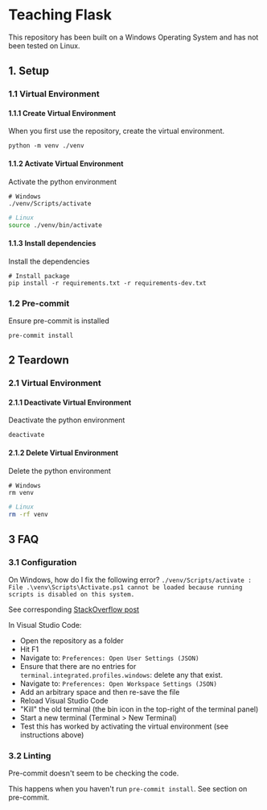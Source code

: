 # Teaching Flask

This repository has been built on a Windows Operating System and has not been tested on Linux.

## 1. Setup

### 1.1 Virtual Environment

#### 1.1.1 Create Virtual Environment

When you first use the repository, create the virtual environment.
```
python -m venv ./venv
```

#### 1.1.2 Activate Virtual Environment

Activate the python environment
```shell
# Windows
./venv/Scripts/activate
```

```bash
# Linux
source ./venv/bin/activate
```

#### 1.1.3 Install dependencies

Install the dependencies
```
# Install package
pip install -r requirements.txt -r requirements-dev.txt
```

### 1.2 Pre-commit

Ensure pre-commit is installed
```
pre-commit install
```

## 2 Teardown

### 2.1 Virtual Environment

#### 2.1.1 Deactivate Virtual Environment

Deactivate the python environment
```
deactivate
```

#### 2.1.2 Delete Virtual Environment

Delete the python environment
```shell
# Windows
rm venv
```

```bash
# Linux
rm -rf venv
```

## 3 FAQ

### 3.1 Configuration

On Windows, how do I fix the following error?
`./venv/Scripts/activate : File .\venv\Scripts\Activate.ps1 cannot be loaded because running scripts is disabled on this system.`

See corresponding [StackOverflow post](https://stackoverflow.com/questions/56199111/visual-studio-code-cmd-error-cannot-be-loaded-because-running-scripts-is-disabl)

In Visual Studio Code:
* Open the repository as a folder
* Hit F1
* Navigate to: `Preferences: Open User Settings (JSON)`
* Ensure that there are no entries for `terminal.integrated.profiles.windows`: delete any that exist.
* Navigate to: `Preferences: Open Workspace Settings (JSON)`
* Add an arbitrary space and then re-save the file
* Reload Visual Studio Code
* "Kill" the old terminal (the bin icon in the top-right of the terminal panel)
* Start a new terminal (Terminal > New Terminal)
* Test this has worked by activating the virtual environment (see instructions above)

### 3.2 Linting

Pre-commit doesn't seem to be checking the code.

This happens when you haven't run `pre-commit install`. See section on pre-commit.
